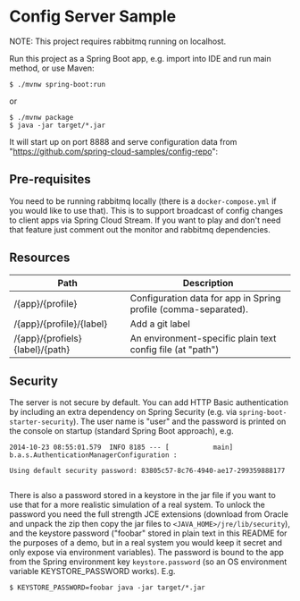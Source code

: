 # Config Server Sample

NOTE: This project requires rabbitmq running on localhost.

Run this project as a Spring Boot app, e.g. import into IDE and run
main method, or use Maven:

```
$ ./mvnw spring-boot:run
```

or

```
$ ./mvnw package
$ java -jar target/*.jar
```

It will start up on port 8888 and serve configuration data from
"https://github.com/spring-cloud-samples/config-repo":

## Pre-requisites

You need to be running rabbitmq locally (there is a `docker-compose.yml` if you would
like to use that). This is to support broadcast of config changes to client apps
via Spring Cloud Stream. If you want to play and don't need that feature just
comment out the monitor and rabbitmq dependencies.

## Resources

| Path             | Description  |
|------------------|--------------|
| /{app}/{profile} | Configuration data for app in Spring profile (comma-separated).|
| /{app}/{profile}/{label} | Add a git label |
| /{app}/{profiels}{label}/{path} | An environment-specific plain text config file (at "path") |

## Security

The server is not secure by default. You can add HTTP Basic
authentication by including an extra dependency on Spring Security
(e.g. via `spring-boot-starter-security`). The user name is "user" and
the password is printed on the console on startup (standard Spring
Boot approach), e.g.

```
2014-10-23 08:55:01.579  INFO 8185 --- [           main] b.a.s.AuthenticationManagerConfiguration :

Using default security password: 83805c57-8c76-4940-ae17-299359888177


```

There is also a password stored in a keystore in the jar file if you
want to use that for a more realistic simulation of a real system. To
unlock the password you need the full strength JCE extensions
(download from Oracle and unpack the zip then copy the jar files to
`<JAVA_HOME>/jre/lib/security`), and the keystore password ("foobar"
stored in plain text in this README for the purposes of a demo, but in
a real system you would keep it secret and only expose via environment
variables).  The password is bound to the app from the Spring
environment key `keystore.password` (so an OS environment variable
KEYSTORE_PASSWORD works).  E.g.

```
$ KEYSTORE_PASSWORD=foobar java -jar target/*.jar
```

